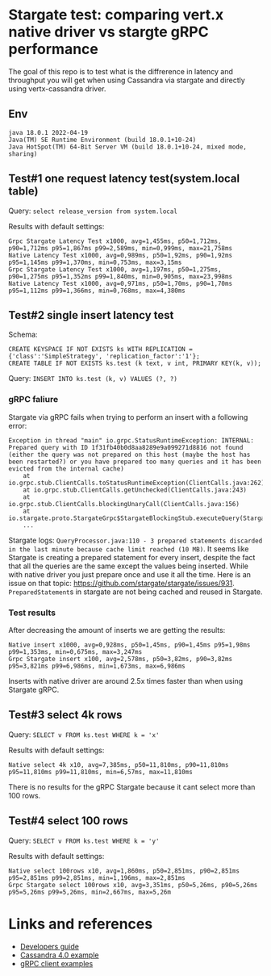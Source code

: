 # Stargate test: comparing vert.x native driver vs stargte gRPC performance

The goal of this repo is to test what is the diffrerence in latency and throughput you will get when using Cassandra via stargate and directly using vertx-cassandra driver.

## Env

```$ java --version
java 18.0.1 2022-04-19
Java(TM) SE Runtime Environment (build 18.0.1+10-24)
Java HotSpot(TM) 64-Bit Server VM (build 18.0.1+10-24, mixed mode, sharing)
```

## Test#1 one request latency test(system.local table)

Query: `select release_version from system.local`

Results with default settings:
```
Grpc Stargate Latency Test x1000, avg=1,455ms, p50=1,712ms, p90=1,712ms p95=1,867ms p99=2,589ms, min=0,999ms, max=21,758ms
Native Latency Test x1000, avg=0,989ms, p50=1,92ms, p90=1,92ms p95=1,145ms p99=1,370ms, min=0,753ms, max=3,15ms
Grpc Stargate Latency Test x1000, avg=1,197ms, p50=1,275ms, p90=1,275ms p95=1,352ms p99=1,840ms, min=0,905ms, max=23,998ms
Native Latency Test x1000, avg=0,971ms, p50=1,70ms, p90=1,70ms p95=1,112ms p99=1,366ms, min=0,768ms, max=4,380ms
```

## Test#2 single insert latency test

Schema:
```
CREATE KEYSPACE IF NOT EXISTS ks WITH REPLICATION = {'class':'SimpleStrategy', 'replication_factor':'1'};
CREATE TABLE IF NOT EXISTS ks.test (k text, v int, PRIMARY KEY(k, v));
```

Query: `INSERT INTO ks.test (k, v) VALUES (?, ?)`

### gRPC faliure

Stargate via gRPC fails when trying to perform an insert with a following error:
```
Exception in thread "main" io.grpc.StatusRuntimeException: INTERNAL: Prepared query with ID 1f31fb40b0d8aa8289e9a099271d8816 not found (either the query was not prepared on this host (maybe the host has been restarted?) or you have prepared too many queries and it has been evicted from the internal cache)
	at io.grpc.stub.ClientCalls.toStatusRuntimeException(ClientCalls.java:262)
	at io.grpc.stub.ClientCalls.getUnchecked(ClientCalls.java:243)
	at io.grpc.stub.ClientCalls.blockingUnaryCall(ClientCalls.java:156)
	at io.stargate.proto.StargateGrpc$StargateBlockingStub.executeQuery(StargateGrpc.java:236)
	...
```

Stargate logs: `QueryProcessor.java:110 - 3 prepared statements discarded in the last minute because cache limit reached (10 MB)`.
It seems like Stargate is creating a prepared statement for every insert, despite the fact that all the queries are the same except the values being inserted.
While with native driver you just prepare once and use it all the time. Here is an issue on that topic: https://github.com/stargate/stargate/issues/931.
`PreparedStatement`s in stargate are not being cached and reused in Stargate.

### Test results

After decreasing the amount of inserts we are getting the results:
```
Native insert x1000, avg=0,928ms, p50=1,45ms, p90=1,45ms p95=1,98ms p99=1,353ms, min=0,675ms, max=3,247ms
Grpc Stargate insert x100, avg=2,578ms, p50=3,82ms, p90=3,82ms p95=3,821ms p99=6,986ms, min=1,673ms, max=6,986ms
```
Inserts with native driver are around 2.5x times faster than when using Stargate gRPC.

## Test#3 select 4k rows

Query: `SELECT v FROM ks.test WHERE k = 'x'`

Results with default settings:
```
Native select 4k x10, avg=7,385ms, p50=11,810ms, p90=11,810ms p95=11,810ms p99=11,810ms, min=6,57ms, max=11,810ms
```
There is no results for the gRPC Stargate because it cant select more than 100 rows.


## Test#4 select 100 rows

Query: `SELECT v FROM ks.test WHERE k = 'y'`

Results with default settings:
```
Native select 100rows x10, avg=1,860ms, p50=2,851ms, p90=2,851ms p95=2,851ms p99=2,851ms, min=1,196ms, max=2,851ms
Grpc Stargate select 100rows x10, avg=3,351ms, p50=5,26ms, p90=5,26ms p95=5,26ms p99=5,26ms, min=2,667ms, max=5,26m
```

# Links and references

* [Developers guide](https://stargate.io/docs/stargate/1.0/developers-guide/install/install_cass_40.html)
* [Cassandra 4.0 example](https://github.com/stargate/docker-images/tree/master/examples/cassandra-4.0)
* [gRPC client examples](https://github.com/stargate/stargate/blob/master/grpc-examples/src/main/java/io/stargate/grpcexample/GrpcClientExecuteQuery.java)
